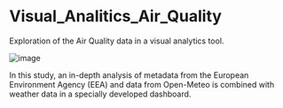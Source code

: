 # Visual_Analitics_Air_Quality
Exploration of the Air Quality data in a visual analytics tool.

![image](https://github.com/AniytaK/Visual_Analitics_Air_Quality/assets/123827528/4fa1f195-50cc-44fa-bc14-153f381cdb88)

In this study, an in-depth analysis of metadata from the European Environment Agency (EEA) and data from Open-Meteo is combined with weather data in a specially developed dashboard. 
